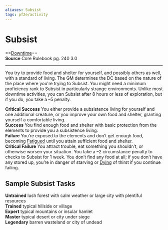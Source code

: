 ```yaml
---
aliases: Subsist 
tags: pf2e/activity
---
```


# Subsist

==[Downtime](../Traits/Downtime.md)==  
__Source__ Core Rulebook pg. 240 3.0

---

You try to provide food and shelter for yourself, and possibly others as well, with a standard of living. The GM determines the DC based on the nature of the place where you're trying to Subsist. You might need a minimum proficiency rank to Subsist in particularly strange environments. Unlike most downtime activities, you can Subsist after 8 hours or less of exploration, but if you do, you take a –5 penalty.

**Critical Success** You either provide a subsistence living for yourself and one additional creature, or you improve your own food and shelter, granting yourself a comfortable living.  
**Success** You find enough food and shelter with basic protection from the elements to provide you a subsistence living.  
**Failure** You’re exposed to the elements and don’t get enough food, becoming [Fatigued](../Conditions/Fatigued.md) until you attain sufficient food and shelter.  
**Critical Failure** You attract trouble, eat something you shouldn’t, or otherwise worsen your situation. You take a –2 circumstance penalty to checks to Subsist for 1 week. You don’t find any food at all; if you don’t have any stored up, you’re in danger of starving or [Dying](../Conditions/Dying.md) of thirst if you continue failing.

## Sample Subsist Tasks

**Untrained** lush forest with calm weather or large city with plentiful resources  
**Trained** typical hillside or village  
**Expert** typical mountains or insular hamlet  
**Master** typical desert or city under siege  
**Legendary** barren wasteland or city of undead
